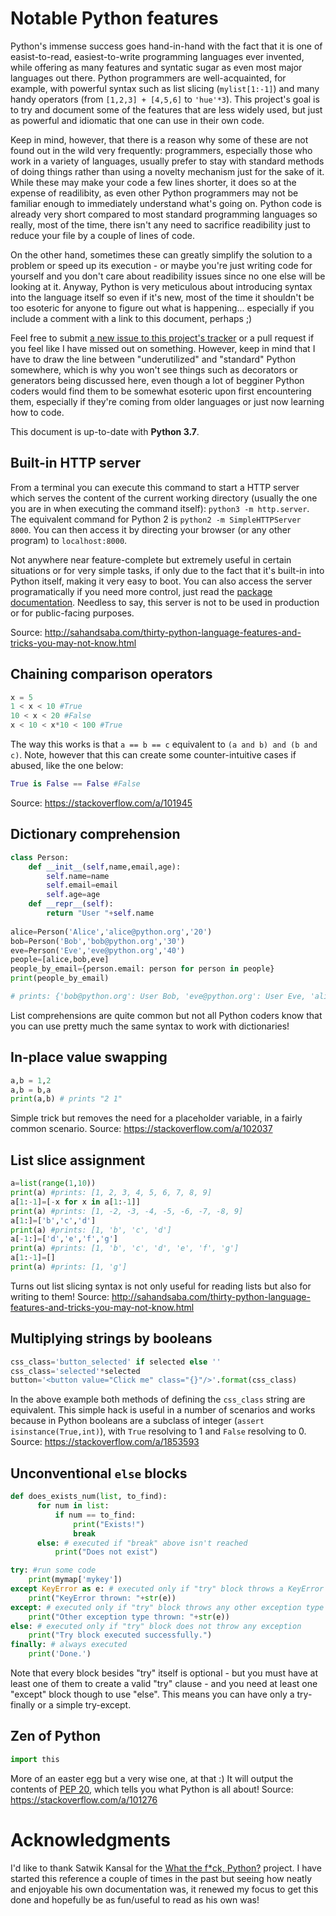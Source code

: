# Notable Python features

Python's immense success goes hand-in-hand with the fact that it is one of easist-to-read, easiest-to-write programming languages ever invented, while offering as many features and syntatic sugar as even most major languages out there.  Python programmers are well-acquainted, for example, with powerful syntax such as list slicing (`mylist[1:-1]`) and many handy operators (from `[1,2,3] + [4,5,6]` to `'hue'*3`). This project's goal is to try and document some of the features that are less widely used, but just as powerful and idiomatic that one can use in their own code.

Keep in mind, however, that there is a reason why some of these are not found out in the wild very frequently: programmers, especially those who work in a variety of languages, usually prefer to stay with standard methods of doing things rather than using a novelty mechanism just for the sake of it. While these may make your code a few lines shorter, it does so at the expense of readilibity, as even other Python programmers may not be familiar enough to immediately understand what's going on. Python code is already very short compared to most standard programming languages so really, most of the time, there isn't any need to sacrifice readibility just to reduce your file by a couple of lines of code.

On the other hand, sometimes these can greatly simplify the solution to a problem or speed up its execution - or maybe you're just writing code for yourself and you don't care about readibility issues since no one else will be looking at it. Anyway, Python is very meticulous about introducing syntax into the language itself so even if it's new, most of the time it shouldn't be too esoteric for anyone to figure out what is happening... especially if you include a comment with a link to this document, perhaps ;)

Feel free to submit [a new issue to this project's tracker](https://github.com/tukkek/notablepython/issues/new) or a pull request if you feel like I have missed out on something. However, keep in mind that I have to draw the line between "underutilized" and "standard" Python somewhere, which is why you won't see things such as decorators or generators being discussed here, even though a lot of begginer Python coders would find them to be somewhat esoteric upon first encountering them, especially if they're coming from older languages or just now learning how to code.

This document is up-to-date with **Python 3.7**.

## Built-in HTTP server

From a terminal you can execute this command to start a HTTP server which serves the content of the current working directory (usually the one you are in when executing the command itself): `python3 -m http.server`. The equivalent command for Python 2 is `python2 -m SimpleHTTPServer 8000`. You can then access it by directing your browser (or any other program) to `localhost:8000`.

Not anywhere near feature-complete but extremely useful in certain situations or for very simple tasks, if only due to the fact that it's built-in into Python itself, making it very easy to boot. You can also access the server programatically if you need more control, just read the [package documentation](https://docs.python.org/3.7/library/http.server.html?highlight=http%20server#module-http.server). Needless to say, this server is not to be used in production or for public-facing purposes.

Source: http://sahandsaba.com/thirty-python-language-features-and-tricks-you-may-not-know.html

## Chaining comparison operators

```py
x = 5
1 < x < 10 #True
10 < x < 20 #False
x < 10 < x*10 < 100 #True
```

The way this works is that `a == b == c` equivalent to `(a and b) and (b and c)`. Note, however that this can create some counter-intuitive cases if abused, like the one below:

```py
True is False == False #False
```

Source: https://stackoverflow.com/a/101945

## Dictionary comprehension

```py
class Person:
    def __init__(self,name,email,age):
        self.name=name
        self.email=email
        self.age=age
    def __repr__(self):
        return "User "+self.name
       
alice=Person('Alice','alice@python.org','20')
bob=Person('Bob','bob@python.org','30')
eve=Person('Eve','eve@python.org','40')
people=[alice,bob,eve]
people_by_email={person.email: person for person in people}
print(people_by_email)

# prints: {'bob@python.org': User Bob, 'eve@python.org': User Eve, 'alice@python.org': User Alice}
```

List comprehensions are quite common but not all Python coders know that you can use pretty much the same syntax to work with dictionaries! 

## In-place value swapping

```py
a,b = 1,2
a,b = b,a
print(a,b) # prints "2 1"
```

Simple trick but removes the need for a placeholder variable, in a fairly common scenario. Source: https://stackoverflow.com/a/102037

## List slice assignment

```py
a=list(range(1,10))
print(a) #prints: [1, 2, 3, 4, 5, 6, 7, 8, 9]
a[1:-1]=[-x for x in a[1:-1]]
print(a) #prints: [1, -2, -3, -4, -5, -6, -7, -8, 9]
a[1:]=['b','c','d']
print(a) #prints: [1, 'b', 'c', 'd']
a[-1:]=['d','e','f','g']
print(a) #prints: [1, 'b', 'c', 'd', 'e', 'f', 'g']
a[1:-1]=[]
print(a) #prints: [1, 'g']
```

Turns out list slicing syntax is not only useful for reading lists but also for writing to them! Source: http://sahandsaba.com/thirty-python-language-features-and-tricks-you-may-not-know.html

## Multiplying strings by booleans

```py
css_class='button_selected' if selected else ''
css_class='selected'*selected
button='<button value="Click me" class="{}"/>'.format(css_class)
```

In the above example both methods of defining the `css_class` string are equivalent. This simple hack is useful in a number of scenarios and works because in Python booleans are a subclass of integer (`assert isinstance(True,int)`), with `True` resolving to 1 and `False` resolving to 0. Source: https://stackoverflow.com/a/1853593

## Unconventional `else` blocks


```py
def does_exists_num(list, to_find):
      for num in list:
          if num == to_find:
              print("Exists!")
              break
      else: # executed if "break" above isn't reached
          print("Does not exist") 
```


```py
try: #run some code
    print(mymap['mykey'])
except KeyError as e: # executed only if "try" block throws a KeyError exception
    print("KeyError thrown: "+str(e))
except: # executed only if "try" block throws any other exception type
    print("Other exception type thrown: "+str(e))
else: # executed only if "try" block does not throw any exception
    print("Try block executed successfully.")
finally: # always executed
    print('Done.') 
```

Note that every block besides "try" itself is optional - but you must have at least one of them to create a valid "try" clause - and you need at least one "except" block though to use "else". This means you can have only a try-finally or a simple try-except.

## Zen of Python

```py
import this
```

More of an easter egg but a very wise one, at that :) It will output the contents of [PEP 20](https://www.python.org/dev/peps/pep-0020/), which tells you what Python is all about! Source: https://stackoverflow.com/a/101276

# Acknowledgments

I'd like to thank Satwik Kansal for the [What the f\*ck, Python?](https://github.com/satwikkansal/wtfPython) project. I have started this reference a couple of times in the past but seeing how neatly and enjoyable his own documentation was, it renewed my focus to get this done and hopefully be as fun/useful to read as his own was!
